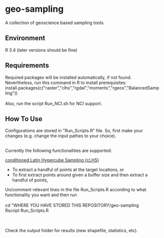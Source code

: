 # geo-sampling
  
A collection of geoscience based sampling tools.

## Environment 

R 3.4 (later versions should be fine)

## Requirements

Required packages will be installed automatically, if not found. Nevertheless, run this command in R to install prerequisites:
<br>
install.packages(c("raster","clhs","rgdal","moments","rgeos","BalancedSampling"))
<br> <br>
Also, run the script Run_NCI.sh for NCI support.

## How To Use
Configurations are stored in "Run_Scripts.R" file. So, first make your changes (e.g. change the input pathes to your choice).
<br> <br>
 
Currently the following functionalities are supported:

<a href="http://www.sciencedirect.com/science/article/pii/S009830040500292X"> conditioned Latin Hypercube Sampling (cLHS) </a>
<ul>
<li> To extract a handful of points at the target locations, or </li>
<li> To first extract points around given a buffer size and then extract a handful of points, 
</ul>
Un/comment relevant lines in the file Run_Scripts.R according to what functionality you want and then run
<br> <br>
cd "WHERE YOU HAVE STORED THIS REPOSITORY/geo-sampling
<br>
Rscript Run_Scripts.R

<br> <br>
Check the output folder for results (new shapefile, statistics, etc).

